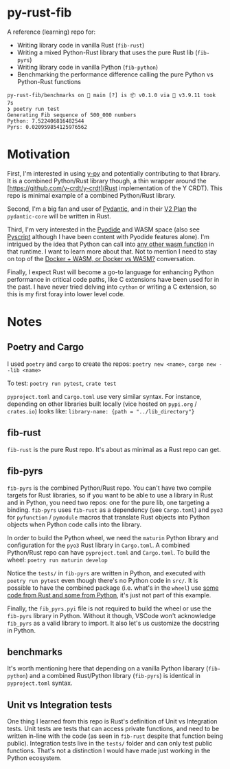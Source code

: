 # py-rust-fib

A reference (learning) repo for:

 - Writing library code in vanilla Rust (`fib-rust`)
 - Writing a mixed Python-Rust library that uses the pure Rust lib (`fib-pyrs`)
 - Writing library code in vanilla Python (`fib-python`)
 - Benchmarking the performance difference calling the pure Python vs Python-Rust functions


```
py-rust-fib/benchmarks on  main [?] is 📦 v0.1.0 via 🐍 v3.9.11 took 7s 
❯ poetry run test
Generating Fib sequence of 500_000 numbers
Python: 7.522406816482544
Pyrs: 0.020959854125976562
```

# Motivation
First, I'm interested in using [y-py](https://github.com/y-crdt/ypy) and potentially contributing to that library. It is a combined Python/Rust library though, a thin wrapper around the [https://github.com/y-crdt/y-crdt](Rust implementation of the Y CRDT). This repo is minimal example of a combined Python/Rust library.

Second, I'm a big fan and user of [Pydantic](https://pydantic-docs.helpmanual.io/), and in their [V2 Plan](https://pydantic-docs.helpmanual.io/blog/pydantic-v2/) the `pydantic-core` will be written in Rust. 

Third, I'm very interested in the [Pyodide](https://pyodide.org/en/stable/) and WASM space (also see [Pyscript](https://pyscript.net/) although I have been content with Pyodide features alone). I'm intrigued by the idea that Python can call into [any other wasm function](https://www.jhanley.com/blog/pyscript-interfacing-with-wasm/) in that runtime. I want to learn more about that. Not to mention I need to stay on top of the [Docker + WASM, or Docker vs WASM?](https://www.docker.com/blog/why-containers-and-webassembly-work-well-together/) conversation.

Finally, I expect Rust will become a go-to language for enhancing Python performance in critical code paths, like C extensions have been used for in the past. I have never tried delving into `cython` or writing a C extension, so this is my first foray into lower level code.

# Notes

## Poetry and Cargo
I used `poetry` and `cargo` to create the repos: `poetry new <name>`, `cargo new --lib <name>`

To test: `poetry run pytest`, `crate test`

`pyproject.toml` and `Cargo.toml` use very similar syntax. For instance, depending on other libraries built locally (vice hosted on `pypi.org` / `crates.io`) looks like: `library-name: {path = "../lib_directory"}`

## fib-rust
`fib-rust` is the pure Rust repo. It's about as minimal as a Rust repo can get. 

## fib-pyrs
`fib-pyrs` is the combined Python/Rust repo. You can't have two compile targets for Rust libraries, so if you want to be able to use a library in Rust and in Python, you need two repos: one for the pure lib, one targeting a binding. `fib-pyrs` uses `fib-rust` as a dependency (see `Cargo.toml`) and `pyo3` for `pyfunction` / `pymodule` macros that translate Rust objects into Python objects when Python code calls into the library.

In order to build the Python wheel, we need the `maturin` Python library and configuration for the `pyo3` Rust library in `Cargo.toml`. A combined Python/Rust repo can have `pyproject.toml` and `Cargo.toml`. To build the wheel: `poetry run maturin develop`

Notice the `tests/` in `fib-pyrs` are written in Python, and executed with `poetry run pytest` even though there's no Python code in `src/`. It is possible to have the combined package (i.e. what's in the `wheel`) use [some code from Rust and some from Python](https://www.maturin.rs/project_layout.html#mixed-rustpython-project), it's just not part of this example.

Finally, the `fib_pyrs.pyi` file is not required to build the wheel or use the `fib-pyrs` library in Python. Without it though, VSCode won't acknowledge `fib_pyrs` as a valid library to import. It also let's us customize the docstring in Python.

## benchmarks
It's worth mentioning here that depending on a vanilla Python libarary (`fib-python`) and a combined Rust/Python library (`fib-pyrs`) is identical in `pyproject.toml` syntax.


## Unit vs Integration tests
One thing I learned from this repo is Rust's definition of Unit vs Integration tests. Unit tests are tests that can access private functions, and need to be written in-line with the code (as seen in `fib-rust` despite that function being public). Integration tests live in the `tests/` folder and can only test public functions. That's not a distinction I would have made just working in the Python ecosystem.